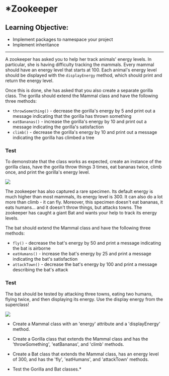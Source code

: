 *Zookeeper
=========

## Learning Objective:

*   Implement packages to namespace your project
*   Implement inheritance

* * *

A zookeeper has asked you to help her track animals' energy levels. In particular, she is having difficulty tracking the mammals. Every mammal should have an energy level that starts at 100. Each animal's energy level should be displayed with the `displayEnergy` method, which should print and return the energy level.

Once this is done, she has asked that you also create a separate gorilla class. The gorilla should extend the Mammal class and have the following three methods:

*   `throwSomething()` - decrease the gorilla's energy by 5 and print out a message indicating that the gorilla has thrown something
*   `eatBananas()` - increase the gorilla's energy by 10 and print out a message indicating the gorilla's satisfaction
*   `climb()` - decrease the gorilla's energy by 10 and print out a message indicating the gorilla has climbed a tree

### Test

To demonstrate that the class works as expected, create an instance of the gorilla class, have the gorilla throw things 3 times, eat bananas twice, climb once, and print the gorilla's energy level.



![](https://assets.codingdojo.com/boomyeah2015/codingdojo/curriculum/content/chapter/1641595276__Gorilla.png)



The zookeeper has also captured a rare specimen. Its default energy is much higher than most mammals, its energy level is 300. It can also do a lot more than climb - it can fly. Moreover, this specimen doesn't eat bananas, it eats humans... and it doesn't throw things, but attacks towns. The zookeeper has caught a giant Bat and wants your help to track its energy levels.

The bat should extend the Mammal class and have the following three methods:

*   `fly()` - decrease the bat's energy by 50 and print a message indicating the bat is airborne
*   `eatHumans()` - increase the bat's energy by 25 and print a message indicating the bat's satisfaction
*   `attackTown()` - decrease the bat's energy by 100 and print a message describing the bat's attack

### Test

The bat should be tested by attacking three towns, eating two humans, flying twice, and then displaying its energy. Use the display energy from the superclass!



![](https://assets.codingdojo.com/boomyeah2015/codingdojo/curriculum/content/chapter/1641593895__scarey-bat.png)



*   Create a Mammal class with an 'energy' attribute and a 'displayEnergy' method.

*   Create a Gorilla class that extends the Mammal class and has the 'throwSomething', 'eatBananas', and 'climb' methods.

*   Create a Bat class that extends the Mammal class, has an energy level of 300, and has the 'fly', 'eatHumans', and 'attackTown' methods.

*   Test the Gorilla and Bat classes.*